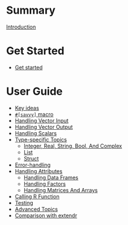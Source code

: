 # Summary

[Introduction](./intro.md)

# Get Started

- [Get started](./get_started.md)

# User Guide

- [Key ideas](./key_ideas.md)
- [`#[savvy]` macro](./savvy_macro.md)
- [Handling Vector Input](./input.md)
- [Handling Vector Output](./output.md)
- [Handling Scalars](./scalar.md)
- [Type-specific Topics]()
    - [Integer, Real, String, Bool, And Complex](./atomic_types.md)
    - [List](./list.md)
    - [Struct](./struct.md)
- [Error-handling](./error.md)
- [Handling Attributes](./attributes.md)
    - [Handling Data Frames](./data_frames.md)
    - [Handling Factors](./factor.md)
    - [Handling Matrices And Arrays](./matrix.md)
- [Calling R Function]()
- [Testing]()
- [Advanced Topics](./advanced_topics.md)
- [Comparison with extendr](./extendr.md)
